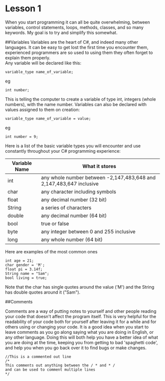 Lesson 1 
================  
When you start programming it can all be quite overwhelming, between variables, control statements, loops, methods, classes, and so many keywords. My goal is to try and simplify this somewhat.

##Variables
Variables are the heart of C#, and indeed many other languages. It can be easy to get lost the first time you encounter them, experienced programmers are so used to using them they often 
forget to explain them properly. <br>
Any variable will be declared like this:<br>
```
variable_type name_of_variable;
```
eg
```
int number;
```
This is telling the computer to create a variable of type int, integers (whole numbers), with the name number. Variables can also be declared with values assigned to them on creation:
```
variable_type name_of_variable = value;
```
eg
```
int number = 9;
```

Here is a list of the basic variable types you will encounter and use constantly throughout your C# programming experience:

Variable Name | What it stores
------------- | ------------- 
int			  | any whole number between -2,147,483,648 and 2,147,483,647 inclusive
char		  | any character including symbols
float		  | any decimal number (32 bit)
String		  | a series of characters
double		  | any decimal number (64 bit)
bool		  | true or false
byte		  | any integer between 0 and 255 inclusive
long		  | any whole number (64 bit)

Here are examples of the most common ones 
```
int age = 21;
char gender = 'M';
float pi = 3.14f;
String name = "Sam";
bool living = true;
```
Note that the char has single quotes around the value ('M') and the String has double quotes around it ("Sam").

##Comments

Comments are a way of putting notes to yourself and other people reading your code that doesn't affect the program itself. This is very 
helpful for the readability of your code both for yourself after leaving it for a while and for others using or changing your code. It is a good idea 
when you start to leave comments as you go along saying what you are doing in English, or any other language. Doing this will both help you 
have a better idea of what you are doing at the time, keeping you from getting to bad 'spaghetti code', and help you when you go back over it to find 
bugs or make changes. 
```
//This is a commented out line
/* 
This comments out anything between the / * and * /
and can be used to comment multiple lines
*/
```

